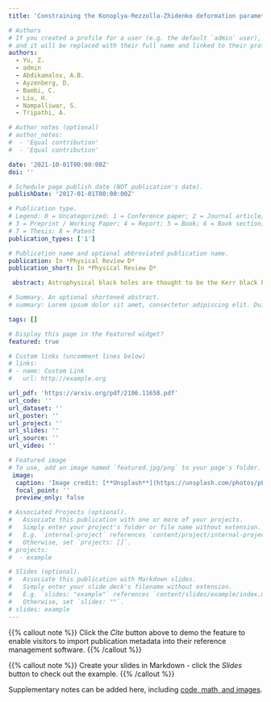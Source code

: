 ```yaml
---
title: 'Constraining the Konoplya-Rezzolla-Zhidenko deformation parameters. II. Limits from stellar-mass black hole x-ray data'

# Authors
# If you created a profile for a user (e.g. the default `admin` user), write the username (folder name) here
# and it will be replaced with their full name and linked to their profile.
authors:
  - Yu, Z.
  - admin
  - Abdikamalov, A.B.
  - Ayzenberg, D.
  - Bambi, C.
  - Liu, H.
  - Nampalliwar, S.
  - Tripathi, A.

# Author notes (optional)
# author_notes:
#  - 'Equal contribution'
#  - 'Equal contribution'

date: '2021-10-01T00:00:00Z'
doi: ''

# Schedule page publish date (NOT publication's date).
publishDate: '2017-01-01T00:00:00Z'

# Publication type.
# Legend: 0 = Uncategorized; 1 = Conference paper; 2 = Journal article;
# 3 = Preprint / Working Paper; 4 = Report; 5 = Book; 6 = Book section;
# 7 = Thesis; 8 = Patent
publication_types: ['1']

# Publication name and optional abbreviated publication name.
publication: In *Physical Review D*
publication_short: In *Physical Review D*

 abstract: Astrophysical black holes are thought to be the Kerr black holes predicted by general relativity, but macroscopic deviations from the Kerr solution can be expected from a number of scenarios involving new physics. In Paper I, we studied the reflection features in NuSTAR and XMM-Newton spectra of the supermassive black hole at the center of the galaxy MCG–06–30–15 and we constrained a set of deformation parameters proposed by Konoplya, Rezzolla, and Zhidenko (Phys. Rev. D 93, 064015, 2016). In the present work, we analyze the x-ray data of a stellar-mass black hole within the same theoretical framework in order to probe a different curvature regime. We consider a NuSTAR observation of the x-ray binary EXO 1846–031 during its outburst in 2019. As in the case of Paper I, all our fits are consistent with the Kerr black hole hypothesis, but some deformation parameters cannot be constrained well.

# Summary. An optional shortened abstract.
# summary: Lorem ipsum dolor sit amet, consectetur adipiscing elit. Duis posuere tellus ac convallis placerat. Proin tincidunt magna sed ex sollicitudin condimentum.

tags: []

# Display this page in the Featured widget?
featured: true

# Custom links (uncomment lines below)
# links:
# - name: Custom Link
#   url: http://example.org

url_pdf: 'https://arxiv.org/pdf/2106.11658.pdf'
url_code: ''
url_dataset: ''
url_poster: ''
url_project: ''
url_slides: ''
url_source: ''
url_video: ''

# Featured image
# To use, add an image named `featured.jpg/png` to your page's folder.
 image:
  caption: 'Image credit: [**Unsplash**](https://unsplash.com/photos/pLCdAaMFLTE)'
  focal_point: ''
  preview_only: false

# Associated Projects (optional).
#   Associate this publication with one or more of your projects.
#   Simply enter your project's folder or file name without extension.
#   E.g. `internal-project` references `content/project/internal-project/index.md`.
#   Otherwise, set `projects: []`.
# projects:
#  - example

# Slides (optional).
#   Associate this publication with Markdown slides.
#   Simply enter your slide deck's filename without extension.
#   E.g. `slides: "example"` references `content/slides/example/index.md`.
#   Otherwise, set `slides: ""`.
# slides: example
---
```


{{% callout note %}}
Click the _Cite_ button above to demo the feature to enable visitors to import publication metadata into their reference management software.
{{% /callout %}}

{{% callout note %}}
Create your slides in Markdown - click the _Slides_ button to check out the example.
{{% /callout %}}

Supplementary notes can be added here, including [code, math, and images](https://wowchemy.com/docs/writing-markdown-latex/).
